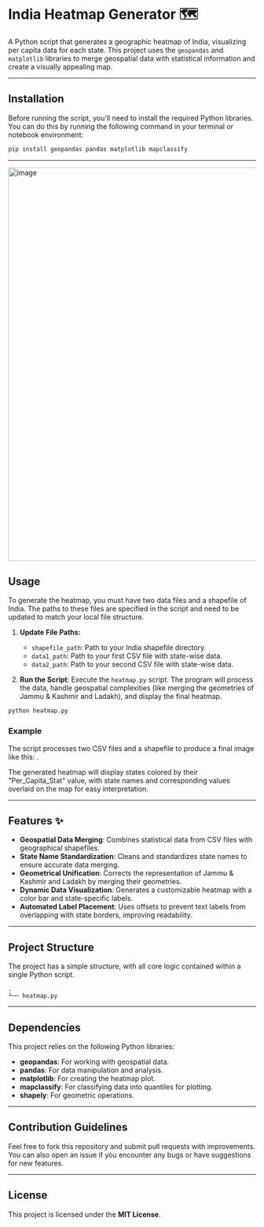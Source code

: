 

# India Heatmap Generator 🗺️

A Python script that generates a geographic heatmap of India, visualizing per capita data for each state. This project uses the `geopandas` and `matplotlib` libraries to merge geospatial data with statistical information and create a visually appealing map.

-----

## Installation

Before running the script, you'll need to install the required Python libraries. You can do this by running the following command in your terminal or notebook environment:

```bash
pip install geopandas pandas matplotlib mapclassify
```

-----

<img width="1600" height="799" alt="image" src="https://github.com/user-attachments/assets/d589867b-55f9-467a-9f70-a09e61f33414" />


## Usage

To generate the heatmap, you must have two data files and a shapefile of India. The paths to these files are specified in the script and need to be updated to match your local file structure.

1.  **Update File Paths:**

      - `shapefile_path`: Path to your India shapefile directory.
      - `data1_path`: Path to your first CSV file with state-wise data.
      - `data2_path`: Path to your second CSV file with state-wise data.

2.  **Run the Script**:
    Execute the `heatmap.py` script. The program will process the data, handle geospatial complexities (like merging the geometries of Jammu & Kashmir and Ladakh), and display the final heatmap.

<!-- end list -->

```bash
python heatmap.py
```

### Example

The script processes two CSV files and a shapefile to produce a final image like this: .

The generated heatmap will display states colored by their "Per\_Capita\_Stat" value, with state names and corresponding values overlaid on the map for easy interpretation.

-----

## Features ✨

  * **Geospatial Data Merging**: Combines statistical data from CSV files with geographical shapefiles.
  * **State Name Standardization**: Cleans and standardizes state names to ensure accurate data merging.
  * **Geometrical Unification**: Corrects the representation of Jammu & Kashmir and Ladakh by merging their geometries.
  * **Dynamic Data Visualization**: Generates a customizable heatmap with a color bar and state-specific labels.
  * **Automated Label Placement**: Uses offsets to prevent text labels from overlapping with state borders, improving readability.

-----

## Project Structure

The project has a simple structure, with all core logic contained within a single Python script.

```
.
└── heatmap.py
```

-----

## Dependencies

This project relies on the following Python libraries:

  * **geopandas**: For working with geospatial data.
  * **pandas**: For data manipulation and analysis.
  * **matplotlib**: For creating the heatmap plot.
  * **mapclassify**: For classifying data into quantiles for plotting.
  * **shapely**: For geometric operations.

-----

## Contribution Guidelines

Feel free to fork this repository and submit pull requests with improvements. You can also open an issue if you encounter any bugs or have suggestions for new features.

-----

## License

This project is licensed under the **MIT License**.
